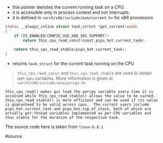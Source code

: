 - this pointer denotes the current running task on a CPU.  
- it is accessible only in process context and not interrupts.  
- it is defined in `<arch/x86/include/asm/current.h>` for x86 processors  
```c  
static __always_inline struct task_struct *get_current(void)  
{  
	if (IS_ENABLED(CONFIG_USE_X86_SEG_SUPPORT))  
		return this_cpu_read_const(const_pcpu_hot.current_task);  
  
	return this_cpu_read_stable(pcpu_hot.current_task);  
}  
```  
- returns `task_struct` for the current task running on the CPU  
  
> `this_cpu_read_const` and `this_cpu_read_stable` are used to obtain per-cpu variables. More information is given at `<arch/x86/include/asm/percpu.h>`  
  
```  
this_cpu_read() makes gcc load the percpu variable every time it is  
accessed while this_cpu_read_stable() allows the value to be cached.  
this_cpu_read_stable() is more efficient and can be used if its value  
is guaranteed to be valid across cpus.  The current users include  
pcpu_hot.current_task and pcpu_hot.top_of_stack, both of which are  
actually per-thread variables implemented as per-CPU variables and  
thus stable for the duration of the respective task.  
```  
  
The source code here is taken from `linux-6.8.1`  
  
#source  
